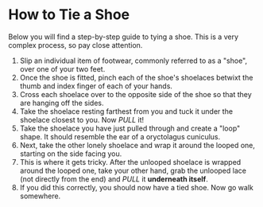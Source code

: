# How to Tie a Shoe

Below you will find a step-by-step guide to tying a shoe. This is a very complex process, so pay close attention. 

1. Slip an individual item of footwear, commonly referred to as a "shoe", over one of your two feet.
2. Once the shoe is fitted, pinch each of the shoe's shoelaces betwixt the thumb and index finger of each of your hands.
3. Cross each shoelace over to the opposite side of the shoe so that they are hanging off the sides.
4. Take the shoelace resting farthest from you and tuck it under the shoelace closest to you. Now *PULL* it!
5. Take the shoelace you have just pulled through and create a "loop" shape. It should resemble the ear of a oryctolagus cuniculus.
6. Next, take the other lonely shoelace and wrap it around the looped one, starting on the side facing you.
7. This is where it gets tricky. After the unlooped shoelace is wrapped around the looped one, take your other hand, grab the unlooped lace (not directly from the end) and *PULL* it **underneath itself**.
8. If you did this correctly, you should now have a tied shoe. Now go walk somewhere.
